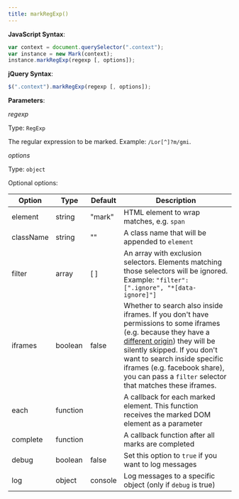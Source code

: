 ```yaml
---
title: markRegExp()
---
```


**JavaScript Syntax**:

```javascript
var context = document.querySelector(".context");
var instance = new Mark(context);
instance.markRegExp(regexp [, options]);
```

**jQuery Syntax**:

```javascript
$(".context").markRegExp(regexp [, options]);
```

**Parameters**:

_regexp_

Type: `RegExp`

The regular expression to be marked. Example: `/Lor[^]?m/gmi`.

_options_

Type: `object`

Optional options:

| Option             | Type     | Default     | Description                                                                                                                                                                                                                                                                                                                                                                                                                                     |
|--------------------|----------|-------------|-------------------------------------------------------------------------------------------------------------------------------------------------------------------------------------------------------------------------------------------------------------------------------------------------------------------------------------------------------------------------------------------------------------------------------------------------|
| element            | string   | "mark"      | HTML element to wrap matches, e.g. `span`                                                                                                                                                                                                                                                                                                                                                                                                       |
| className          | string   | ""          | A class name that will be appended to `element`                                                                                                                                                                                                                                                                                                                                                                                                 |
| filter             | array    | [ ]         | An array with exclusion selectors. Elements matching those selectors will be ignored. Example: `"filter": [".ignore", "*[data-ignore]"]`                                                                                                                                                                                                                                                                                                        |
| iframes            | boolean  | false       | Whether to search also inside iframes. If you don't have permissions to some iframes (e.g. because they have a [different origin][SOP]) they will be silently skipped. If you don't want to search inside specific iframes (e.g. facebook share), you can pass a `filter` selector that matches these iframes.                                                                                                                                  |
| each               | function |             | A callback for each marked element. This function receives the marked DOM element as a parameter                                                                                                                                                                                                                                                                                                                                                |
| complete           | function |             | A callback function after all marks are completed                                                                                                                                                                                                                                                                                                                                                                                               |
| debug              | boolean  | false       | Set this option to `true` if you want to log messages                                                                                                                                                                                                                                                                                                                                                                                           |
| log                | object   | console     | Log messages to a specific object (only if  `debug` is true)                                                                                                                                                                                                                                                                                                                                                                                    |

[SOP]: https://en.wikipedia.org/wiki/Same-origin_policy
